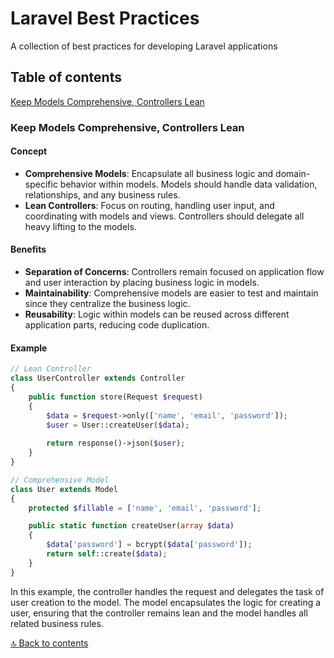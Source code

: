 # Laravel Best Practices
A collection of best practices for developing Laravel applications

## Table of contents
[Keep Models Comprehensive, Controllers Lean](#keep-models-comprehensive-controllers-lean)


### **Keep Models Comprehensive, Controllers Lean**

#### Concept

- **Comprehensive Models**: Encapsulate all business logic and domain-specific behavior within models. Models should handle data validation, relationships, and any business rules.
- **Lean Controllers**: Focus on routing, handling user input, and coordinating with models and views. Controllers should delegate all heavy lifting to the models.

#### Benefits

- **Separation of Concerns**: Controllers remain focused on application flow and user interaction by placing business logic in models.
- **Maintainability**: Comprehensive models are easier to test and maintain since they centralize the business logic.
- **Reusability**: Logic within models can be reused across different application parts, reducing code duplication.

#### Example

```php
// Lean Controller
class UserController extends Controller
{
    public function store(Request $request)
    {
        $data = $request->only(['name', 'email', 'password']);
        $user = User::createUser($data);
        
        return response()->json($user);
    }
}

// Comprehensive Model
class User extends Model
{
    protected $fillable = ['name', 'email', 'password'];

    public static function createUser(array $data)
    {
        $data['password'] = bcrypt($data['password']);
        return self::create($data);
    }
}
```
In this example, the controller handles the request and delegates the task of user creation to the model. The model encapsulates the logic for creating a user, ensuring that the controller remains lean and the model handles all related business rules.

[🔝 Back to contents](#table-of-contents)
